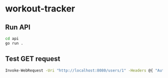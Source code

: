 # workout-tracker

## Run API
  ```bash
  cd api
  go run .
  ```
## Test GET request
```bash
Invoke-WebRequest -Uri "http://localhost:8080/users/1" -Headers @{ "Authorization" = "Token" }
```